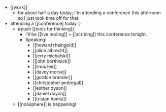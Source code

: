 - [[work]]
  - for about half a day today; I'm attending a conference this afternoon so I just took time off for that.
- attending a [[conference] today :)
  - #push [[tools for thinking]]
    - I'll be [[live noding]] ~ [[scribing]] this conference tonight.
    - Speaking:
      - [[howard rheingold]]
      - [[alice albrecht]]
      - [[jerry michalski]]
      - [[john borthwick]]
      - [[linus lee]]
      - [[davey morse]]
      - [[gordon brander]]
      - [[christopher pedregal]]
      - [[esther dyson]]
      - [[daniel doyon]]
      - [[tristan homsi]]
  - [[noosphere]] is happening!
